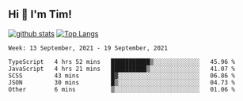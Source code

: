 ## Hi 👋 I'm Tim!
  
  [![github stats](https://github-readme-stats.vercel.app/api?username=thostetler&theme=dracula&count_private=true&show_icons=true)](https://github.com/thostetler/github-readme-stats)
  [![Top Langs](https://github-readme-stats.vercel.app/api/top-langs/?username=thostetler&layout=compact&count_private=true&theme=dracula&show_icons=true)](https://github.com/thostetler/github-readme-stats)
 
<!--START_SECTION:waka-->
```text
Week: 13 September, 2021 - 19 September, 2021

TypeScript   4 hrs 52 mins   ███████████▒░░░░░░░░░░░░░   45.96 % 
JavaScript   4 hrs 21 mins   ██████████▒░░░░░░░░░░░░░░   41.07 % 
SCSS         43 mins         █▓░░░░░░░░░░░░░░░░░░░░░░░   06.86 % 
JSON         30 mins         █▒░░░░░░░░░░░░░░░░░░░░░░░   04.73 % 
Other        6 mins          ▒░░░░░░░░░░░░░░░░░░░░░░░░   01.06 % 
```
<!--END_SECTION:waka-->
